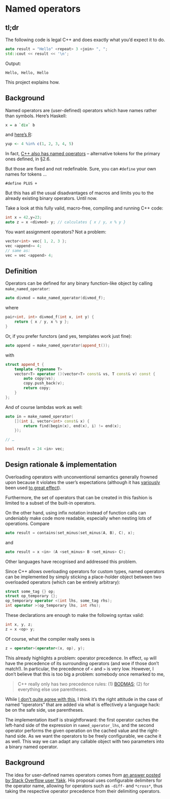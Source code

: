 # Named operators

## tl;dr

The following code is legal C++ and does exactly what you’d expect it to do.

```c++
auto result = "Hello" <repeat> 3 <join> ", ";
std::cout << result << '\n';
```

Output:

```
Hello, Hello, Hello
```

This project explains how.

## Background

Named operators are (user-defined) operators which have names rather than symbols. Here’s Haskell:

```haskell
x = a `div` b
```

and [here’s R](http://stat.ethz.ch/R-manual/R-patched/library/base/html/match.html):

```R
yup <- 4 %in% c(1, 2, 3, 4, 5)
```

In fact, [C++ also has named operators](http://gcc.gnu.org/onlinedocs/cpp/C_002b_002b-Named-Operators.html) – alternative tokens for the primary ones defined, in §2.6.

But those are fixed and not redefinable. Sure, you can `#define` your own names for tokens …

    #define PLUS +

But this has all the usual disadvantages of macros and limits you to the already existing binary operators. Until now.

Take a look at this fully valid, macro-free, compiling and running C++ code:

```c++
int x = 42,y=23;
auto z = x <divmod> y; // calculates { x / y, x % y }
```

You want assignment operators? Not a problem:

```c++
vector<int> vec{ 1, 2, 3 };
vec <append>= 4;
// same as:
vec = vec <append> 4;
```

## Definition

Operators can be defined for any binary function-like object by calling `make_named_operator`:

```c++
auto divmod = make_named_operator(divmod_f);
```

where

```c++
pair<int, int> divmod_f(int x, int y) {
    return { x / y, x % y };
}
```

Or, if you prefer functors (and yes, templates work just fine):

```c++
auto append = make_named_operator(append_t());
```

with

```c++
struct append_t {
    template <typename T>
    vector<T> operator ()(vector<T> const& vs, T const& v) const {
        auto copy(vs);
        copy.push_back(v);
        return copy;
    }
};
```

And of course lambdas work as well:

```c++
auto in = make_named_operator(
    [](int i, vector<int> const& x) {
        return find(begin(x), end(x), i) != end(x);
    });

// …

bool result = 24 <in> vec;
```

## Design rationale & implementation

Overloading operators with unconventional semantics generally frowned upon because it violates the user’s expectations (although it has [variously](http://www.boost.org/doc/libs/1_53_0/libs/assign/doc/index.html) been used [to great effect](http://boost-spirit.com)).

Furthermore, the set of operators that can be created in this fashion is limited to a subset of the built-in operators.

On the other hand, using infix notation instead of function calls can undeniably make code more readable, especially when nesting lots of operations. Compare

```c++
auto result = contains(set_minus(set_minus(A, B), C), x);
```

and

```c++
auto result = x <in> (A <set_minus> B <set_minus> C);
```

Other languages have recognised and addressed this problem.

Since C++ allows overloading operators for custom types, named operators can be implemented by simply sticking a place-holder object between two overloaded operators (which can be entirely arbitrary):

```c++
struct some_tag {} op;
struct op_temporary {};
op_temporary operator <(int lhs, some_tag rhs);
int operator >(op_temporary lhs, int rhs);
```

These declarations are enough to make the following syntax valid:

```c++
int x, y, z;
z = x <op> y;
```

Of course, what the compiler really sees is

```c++
z = operator>(operator<(x, op), y);
```

This already highlights a problem: operator precedence. In effect, `op` will have the precedence of its surrounding operators (and woe if those don’t match!). In particular, the precedence of `<` and `>` is very low. However, I don’t believe that this is too big a problem: somebody once remarked to me,

> C++ really only has two precedence rules: (1) [BODMAS](http://en.wikipedia.org/wiki/Order_of_operations#Mnemonics); (2) for everything else use parentheses.

While [I don’t quite agree with this](http://stackoverflow.com/questions/4968033/why-does-casting-int-to-bool-gives-a-warning/4968060#comment5545079_4968060), I think it’s the right attitude in the case of named “operators” that are added via what is effectively a language hack: be on the safe side, use parentheses.

The implementation itself is straightforward: the first operator caches the left-hand side of the expression in `named_operator_lhs`, and the second operator performs the given operation on the cached value and the right-hand side. As we want the operators to be freely configurable, we cache it as well. This way we can adapt any callable object with two parameters into a binary named operator.

## Background

The idea for user-defined names operators comes from [an answer posted by Stack Overflow user Yakk](http://stackoverflow.com/a/15090751/1968). His proposal uses configurable delimiters for the operator name, allowing for operators such as `-diff-` and `*cross*`, thus taking the respective operator precedence from their delimiting operators.
